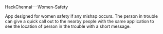 HackChennai---Women-Safety



App designed for women safety if any mishap occurs. The person in trouble can give a quick call out to the nearby people with the same application to see the location of person in the trouble with a short message.